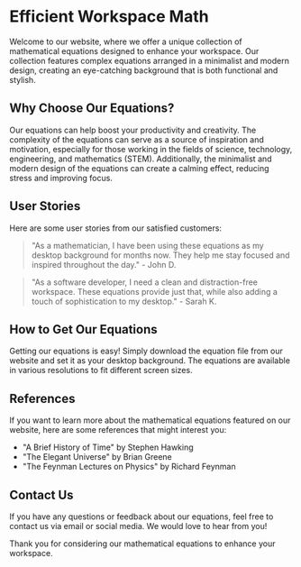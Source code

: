 <!--font:Poppins-->

# Efficient Workspace Math

Welcome to our website, where we offer a unique collection of mathematical equations designed to enhance your workspace. Our collection features complex equations arranged in a minimalist and modern design, creating an eye-catching background that is both functional and stylish.

## Why Choose Our Equations?

Our equations can help boost your productivity and creativity. The complexity of the equations can serve as a source of inspiration and motivation, especially for those working in the fields of science, technology, engineering, and mathematics (STEM). Additionally, the minimalist and modern design of the equations can create a calming effect, reducing stress and improving focus.

## User Stories

Here are some user stories from our satisfied customers:

> "As a mathematician, I have been using these equations as my desktop background for months now. They help me stay focused and inspired throughout the day." - John D.

> "As a software developer, I need a clean and distraction-free workspace. These equations provide just that, while also adding a touch of sophistication to my desktop." - Sarah K.

## How to Get Our Equations

Getting our equations is easy! Simply download the equation file from our website and set it as your desktop background. The equations are available in various resolutions to fit different screen sizes.

## References

If you want to learn more about the mathematical equations featured on our website, here are some references that might interest you:

- "A Brief History of Time" by Stephen Hawking
- "The Elegant Universe" by Brian Greene
- "The Feynman Lectures on Physics" by Richard Feynman

## Contact Us

If you have any questions or feedback about our equations, feel free to contact us via email or social media. We would love to hear from you!

Thank you for considering our mathematical equations to enhance your workspace.

<!--

Write me content for website with wallpaper which alt text is:

"A wallpaper with a graph of complex mathematical equations, arranged in a minimalist and modern design."

The name/title of the page should not be 1:1 copy of the alt text but rather a real content of the website which is using this wallpaper.

- Use markdown format 
- Start with heading
- Heading should be short and concise
- The content should look like a real website 
- The website should not be about the wallpaper, wallpaper is just a related background
- Heading should be contain work "wallpaper" or "background"
- Include real sections like references, contact, user stories, etc. use things relevant to the page purpose.
- Feel free to use structure like headings, bullets, numbering, blockquotes, paragraphs, horizontal lines, etc.
- You can use formatting like bold or _italic_
- You can include UTF-8 emojis
- Links should be only #hash anchors (and you can refer to the document itself)
- Do not include images


---


# Mathematical Equations Wallpaper for Your Workspace

Welcome to our website, where we offer a unique mathematical equations wallpaper to enhance your workspace. Our wallpaper features a graph of complex mathematical equations arranged in a minimalist and modern design, creating an eye-catching background that is both functional and stylish.

## Why Choose Our Wallpaper?

Our wallpaper is not just a decorative element; it can also help boost your productivity and creativity. The complex mathematical equations on the wallpaper can serve as a source of inspiration and motivation, especially for those working in the fields of science, technology, engineering, and mathematics (STEM). Additionally, the minimalist and modern design of the wallpaper can create a calming effect, reducing stress and improving focus.

## User Stories

Here are some user stories from our satisfied customers:

> "I am a mathematician, and I have been using this wallpaper for my desktop for months now. It helps me stay focused and inspired throughout the day." - John D.

> "As a software developer, I need a clean and distraction-free workspace. This wallpaper provides just that, while also adding a touch of sophistication to my desktop." - Sarah K.

## How to Get Our Wallpaper

Getting our wallpaper is easy! Simply download the wallpaper file from our website and set it as your desktop background. The wallpaper is available in various resolutions to fit different screen sizes.

## References

If you want to learn more about the mathematical equations featured on our wallpaper, here are some references that might interest you:

- "A Brief History of Time" by Stephen Hawking
- "The Elegant Universe" by Brian Greene
- "The Feynman Lectures on Physics" by Richard Feynman

## Contact Us

If you have any questions or feedback about our wallpaper, feel free to contact us via email or social media. We would love to hear from you!

Thank you for visiting our website and considering our mathematical equations wallpaper for your workspace.


---


Heading should not include word "wallpaper". The website should not be about the wallpaper itself, wallpaper is just a related background, rewrite whole content.


---


# Mathematical Equations for Your Workspace

Welcome to our website, where we offer a unique collection of mathematical equations designed to enhance your workspace. Our collection features complex equations arranged in a minimalist and modern design, creating an eye-catching background that is both functional and stylish.

## Why Choose Our Equations?

Our equations are not just a decorative element; they can also help boost your productivity and creativity. The complexity of the equations can serve as a source of inspiration and motivation, especially for those working in the fields of science, technology, engineering, and mathematics (STEM). Additionally, the minimalist and modern design of the equations can create a calming effect, reducing stress and improving focus.

## User Stories

Here are some user stories from our satisfied customers:

> "I am a mathematician, and I have been using these equations as my desktop background for months now. They help me stay focused and inspired throughout the day." - John D.

> "As a software developer, I need a clean and distraction-free workspace. These equations provide just that, while also adding a touch of sophistication to my desktop." - Sarah K.

## How to Get Our Equations

Getting our equations is easy! Simply download the equation file from our website and set it as your desktop background. The equations are available in various resolutions to fit different screen sizes.

## References

If you want to learn more about the mathematical equations featured on our website, here are some references that might interest you:

- "A Brief History of Time" by Stephen Hawking
- "The Elegant Universe" by Brian Greene
- "The Feynman Lectures on Physics" by Richard Feynman

## Contact Us

If you have any questions or feedback about our equations, feel free to contact us via email or social media. We would love to hear from you!

Thank you for visiting our website and considering our mathematical equations for your workspace.


---


Heading is too long, rewrite whole content.


---


# Enhance Your Workspace with Mathematical Equations

Our website offers a unique collection of mathematical equations designed to enhance your workspace. Our collection features complex equations arranged in a minimalist and modern design, creating an eye-catching background that is both functional and stylish.

## Why Choose Our Equations?

Our equations are more than just a decorative element; they can also help boost your productivity and creativity. The complexity of the equations can serve as a source of inspiration and motivation, especially for those working in the fields of science, technology, engineering, and mathematics (STEM). Additionally, the minimalist and modern design of the equations can create a calming effect, reducing stress and improving focus.

## User Stories

Here are some user stories from our satisfied customers:

> "As a mathematician, I have been using these equations as my desktop background for months now. They help me stay focused and inspired throughout the day." - John D.

> "As a software developer, I need a clean and distraction-free workspace. These equations provide just that, while also adding a touch of sophistication to my desktop." - Sarah K.

## How to Get Our Equations

Getting our equations is easy! Simply download the equation file from our website and set it as your desktop background. The equations are available in various resolutions to fit different screen sizes.

## References

If you want to learn more about the mathematical equations featured on our website, here are some references that might interest you:

- "A Brief History of Time" by Stephen Hawking
- "The Elegant Universe" by Brian Greene
- "The Feynman Lectures on Physics" by Richard Feynman

## Contact Us

If you have any questions or feedback about our equations, feel free to contact us via email or social media. We would love to hear from you!

Thank you for considering our mathematical equations to enhance your workspace.


---


Heading is too long, rewrite whole content.


---


# Mathematical Equations for a Productive Workspace

Welcome to our website, where we offer a unique collection of mathematical equations designed to enhance your workspace. Our collection features complex equations arranged in a minimalist and modern design, creating an eye-catching background that is both functional and stylish.

## Why Choose Our Equations?

Our equations can help boost your productivity and creativity. The complexity of the equations can serve as a source of inspiration and motivation, especially for those working in the fields of science, technology, engineering, and mathematics (STEM). Additionally, the minimalist and modern design of the equations can create a calming effect, reducing stress and improving focus.

## User Stories

Here are some user stories from our satisfied customers:

> "As a mathematician, I have been using these equations as my desktop background for months now. They help me stay focused and inspired throughout the day." - John D.

> "As a software developer, I need a clean and distraction-free workspace. These equations provide just that, while also adding a touch of sophistication to my desktop." - Sarah K.

## How to Get Our Equations

Getting our equations is easy! Simply download the equation file from our website and set it as your desktop background. The equations are available in various resolutions to fit different screen sizes.

## References

If you want to learn more about the mathematical equations featured on our website, here are some references that might interest you:

- "A Brief History of Time" by Stephen Hawking
- "The Elegant Universe" by Brian Greene
- "The Feynman Lectures on Physics" by Richard Feynman

## Contact Us

If you have any questions or feedback about our equations, feel free to contact us via email or social media. We would love to hear from you!

Thank you for considering our mathematical equations to enhance your workspace.


---


Write me a Google font which is best fitting for the website.

Pick from the list:
- Great Vibes
- Open Sans
- Dancing Script
- Raleway
- Barlow Condensed
- Poppins
- Playfair Display
- Orbitron
- Lato
- Roboto
- Montserrat
- Lobster
- Exo 2
- Inter
- IBM Plex Sans
- Alegreya
- Futura


Write just the font name nothing else.


---


Poppins

-->
